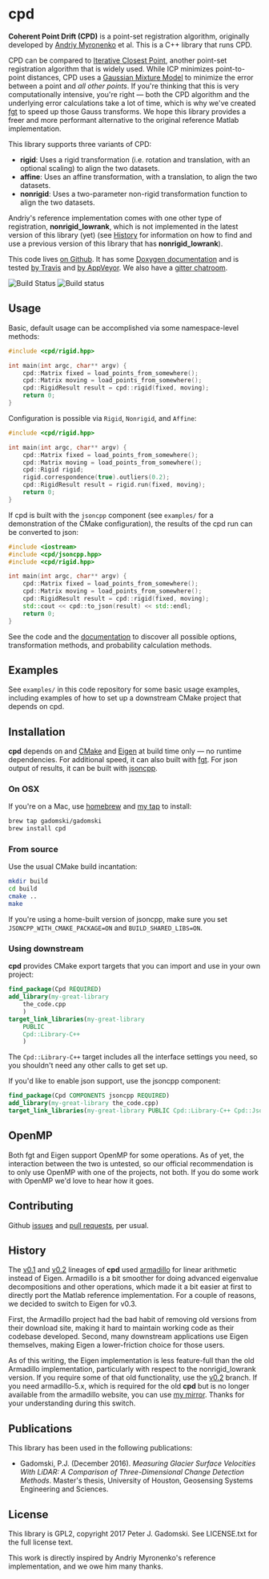 # cpd

**Coherent Point Drift (CPD)** is a point-set registration algorithm, originally developed by [Andriy Myronenko](https://sites.google.com/site/myronenko/research/cpd) et al.
This is a C++ library that runs CPD.

CPD can be compared to [Iterative Closest Point](https://en.wikipedia.org/wiki/Iterative_closest_point), another point-set registration algorithm that is widely used.
While ICP minimizes point-to-point distances, CPD uses a [Gaussian Mixture Model](https://en.wikipedia.org/wiki/Mixture_model) to minimize the error between a point and *all other points*.
If you're thinking that this is very computationally intensive, you're right — both the CPD algorithm and the underlying error calculations take a lot of time, which is why we've created [fgt](https://github.com/gadomski/fgt) to speed up those Gauss transforms.
We hope this library provides a freer and more performant alternative to the original reference Matlab implementation.

This library supports three variants of CPD:

- **rigid**: Uses a rigid transformation (i.e. rotation and translation, with an optional scaling) to align the two datasets.
- **affine**: Uses an affine transformation, with a translation, to align the two datasets.
- **nonrigid**: Uses a two-parameter non-rigid transformation function to align the two datasets.

Andriy's reference implementation comes with one other type of registration, **nonrigid_lowrank**, which is not implemented in the latest version of this library (yet) (see [History](#history) for information on how to find and use a previous version of this library that has **nonrigid_lowrank**).

This code lives [on Github](https://github.com/gadomski/cpd).
It has some [Doxygen documentation](http://gadomski.github.io/cpd) and is tested [by Travis](https://travis-ci.org/gadomski/cpd) and [by AppVeyor](https://ci.appveyor.com/project/gadomski/cpd/branch/master).
We also have a [gitter chatroom](https://gitter.im/gadomski/cpd).

![Build Status](https://travis-ci.org/gadomski/cpd.svg?branch=master)
![Build status](https://ci.appveyor.com/api/projects/status/iktu9w7gt5bkb63p/branch/master?svg=true)

## Usage

Basic, default usage can be accomplished via some namespace-level methods:

```cpp
#include <cpd/rigid.hpp>

int main(int argc, char** argv) {
    cpd::Matrix fixed = load_points_from_somewhere();
    cpd::Matrix moving = load_points_from_somewhere();
    cpd::RigidResult result = cpd::rigid(fixed, moving);
    return 0;
}
```

Configuration is possible via `Rigid`, `Nonrigid`, and `Affine`:

```cpp
#include <cpd/rigid.hpp>

int main(int argc, char** argv) {
    cpd::Matrix fixed = load_points_from_somewhere();
    cpd::Matrix moving = load_points_from_somewhere();
    cpd::Rigid rigid;
    rigid.correspondence(true).outliers(0.2);
    cpd::RigidResult result = rigid.run(fixed, moving);
    return 0;
}
```

If cpd is built with the `jsoncpp` component (see `examples/` for a demonstration of the CMake configuration), the results of the cpd run can be converted to json:

```cpp
#include <iostream>
#include <cpd/jsoncpp.hpp>
#include <cpd/rigid.hpp>

int main(int argc, char** argv) {
    cpd::Matrix fixed = load_points_from_somewhere();
    cpd::Matrix moving = load_points_from_somewhere();
    cpd::RigidResult result = cpd::rigid(fixed, moving);
    std::cout << cpd::to_json(result) << std::endl;
    return 0;
}
```

See the code and the [documentation](http://gadomski.github.io/cpd) to discover all possible options, transformation methods, and probability calculation methods.

## Examples

See `examples/` in this code repository for some basic usage examples, including examples of how to set up a downstream CMake project that depends on cpd.

## Installation

**cpd** depends on and [CMake](https://cmake.org/) and [Eigen](http://eigen.tuxfamily.org/index.php?title=Main_Page) at build time only — no runtime dependencies.
For additional speed, it can also built with [fgt](https://github.com/gadomski/fgt).
For json output of results, it can be built with [jsoncpp](https://github.com/open-source-parsers/jsoncpp).

### On OSX

If you're on a Mac, use [homebrew](http://brew.sh/) and [my tap](https://github.com/gadomski/homebrew-gadomski) to install:

```bash
brew tap gadomski/gadomski
brew install cpd
```

### From source

Use the usual CMake build incantation:

```bash
mkdir build
cd build
cmake ..
make
```

If you're using a home-built version of jsoncpp, make sure you set `JSONCPP_WITH_CMAKE_PACKAGE=ON` and `BUILD_SHARED_LIBS=ON`.

### Using downstream

**cpd** provides CMake export targets that you can import and use in your own project:

```cmake
find_package(Cpd REQUIRED)
add_library(my-great-library
    the_code.cpp
    )
target_link_libraries(my-great-library
    PUBLIC
    Cpd::Library-C++
    )
```

The `Cpd::Library-C++` target includes all the interface settings you need, so you shouldn't need any other calls to get set up.

If you'd like to enable json support, use the jsoncpp component:

```cmake
find_package(Cpd COMPONENTS jsoncpp REQUIRED)
add_library(my-great-library the_code.cpp)
target_link_libraries(my-great-library PUBLIC Cpd::Library-C++ Cpd::Jsoncpp)
```

## OpenMP

Both fgt and Eigen support OpenMP for some operations.
As of yet, the interaction between the two is untested, so our official recommendation is to only use OpenMP with one of the projects, not both.
If you do some work with OpenMP we'd love to hear how it goes.

## Contributing

Github [issues](https://github.com/gadomski/cpd/issues) and [pull requests](https://github.com/gadomski/cpd/pulls), per usual.

## History

The [v0.1](https://github.com/gadomski/cpd/tree/v0.1) and [v0.2](https://github.com/gadomski/cpd/tree/v0.2) lineages of **cpd** used [armadillo](http://arma.sourceforge.net/) for linear arithmetic instead of Eigen.
Armadillo is a bit smoother for doing advanced eigenvalue decompositions and other operations, which made it a bit easier at first to directly port the Matlab reference implementation.
For a couple of reasons, we decided to switch to Eigen for v0.3.

First, the Armadillo project had the bad habit of removing old versions from their download site, making it hard to maintain working code as their codebase developed.
Second, many downstream applications use Eigen themselves, making Eigen a lower-friction choice for those users.

As of this writing, the Eigen implementation is less feature-full than the old Armadillo implementation, particularly with respect to the nonrigid_lowrank version.
If you require some of that old functionality, use the [v0.2](https://github.com/gadomski/cpd/tree/v0.2) branch.
If you need armadillo-5.x, which is required for the old **cpd** but is no longer available from the armadillo website, you can use [my mirror](https://github.com/gadomski/armadillo).
Thanks for your understanding during this switch.

## Publications

This library has been used in the following publications:

- Gadomski, P.J. (December 2016). *Measuring Glacier Surface Velocities With LiDAR: A Comparison of Three-Dimensional Change Detection Methods*. Master's thesis, University of Houston, Geosensing Systems Engineering and Sciences.

## License

This library is GPL2, copyright 2017 Peter J. Gadomski.
See LICENSE.txt for the full license text.

This work is directly inspired by Andriy Myronenko's reference implementation, and we owe him many thanks.
